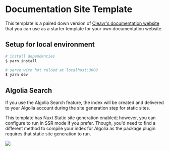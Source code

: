# Documentation Site Template

This template is a paired down version of [Cleavr's documentation website](https://docs.cleavr.io) that you can use as a starter template for your own documentation website. 



## Setup for local environment

```bash
# install dependencies
$ yarn install

# serve with hot reload at localhost:3000
$ yarn dev
```

## Algolia Search

If you use the Algolia Search feature, the index will be created and delivered to your Algolia account during the site generation step for static sites. 

This template has Nuxt Static site generation enabled; however, you can configure to run in SSR mode if you prefer. Though, you'd need to find a different method to compile your index for Algolia as the package plugin requires that static site generation to run. 

[<img src="https://docs.cleavr.io/images/deploy-with-cleavr.png" />](https://cleavr.io)
